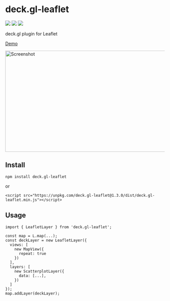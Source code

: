 # deck.gl-leaflet

[![](https://img.shields.io/npm/dm/deck.gl-leaflet)](https://www.npmjs.com/package/deck.gl-leaflet)
[![](https://img.shields.io/david/zakjan/deck.gl-leaflet)](https://www.npmjs.com/package/deck.gl-leaflet)
[![](https://img.shields.io/bundlephobia/min/deck.gl-leaflet)](https://www.npmjs.com/package/deck.gl-leaflet)

deck.gl plugin for Leaflet

[Demo](https://zakjan.github.io/deck.gl-leaflet/)

<img src="docs/screenshot@2x.jpg" alt="Screenshot" width="640" height="320">

## Install

```
npm install deck.gl-leaflet
```

or

```
<script src="https://unpkg.com/deck.gl-leaflet@1.3.0/dist/deck.gl-leaflet.min.js"></script>
```

## Usage

```
import { LeafletLayer } from 'deck.gl-leaflet';
```

```
const map = L.map(...);
const deckLayer = new LeafletLayer({
  views: [
    new MapView({
      repeat: true
    })
  ],
  layers: [
    new ScatterplotLayer({
      data: [...],
    })
  ]
});
map.addLayer(deckLayer);
```